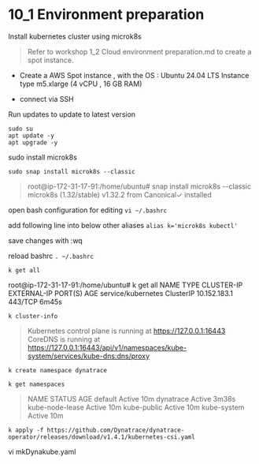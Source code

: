 # 10_1 Environment preparation

Install kubernetes cluster using microk8s

> Refer to workshop 1_2 Cloud environment preparation.md to create a spot instance. 

- Create a AWS Spot instance , with the 
  OS : Ubuntu 24.04 LTS
  Instance type m5.xlarge  (4 vCPU , 16 GB RAM)

- connect via SSH

Run updates to update to latest version
```
sudo su
apt update -y
apt upgrade -y
```

sudo install microk8s

``` sudo snap install microk8s --classic ```

> root@ip-172-31-17-91:/home/ubuntu# snap install microk8s --classic
microk8s (1.32/stable) v1.32.2 from Canonical✓ installed

open bash configuration for editing
```vi ~/.bashrc```

add following line into below other aliases
``` alias k='microk8s kubectl' ```

save changes with :wq

reload bashrc
```. ~/.bashrc```


```k get all```

root@ip-172-31-17-91:/home/ubuntu# k get all
NAME                 TYPE        CLUSTER-IP     EXTERNAL-IP   PORT(S)   AGE
service/kubernetes   ClusterIP   10.152.183.1   <none>        443/TCP   6m45s

```k cluster-info```
> Kubernetes control plane is running at https://127.0.0.1:16443
CoreDNS is running at https://127.0.0.1:16443/api/v1/namespaces/kube-system/services/kube-dns:dns/proxy

```k create namespace dynatrace```

```k get namespaces```
> NAME              STATUS   AGE
> default           Active   10m
> dynatrace         Active   3m38s
> kube-node-lease   Active   10m
> kube-public       Active   10m
> kube-system       Active   10m


```k apply -f https://github.com/Dynatrace/dynatrace-operator/releases/download/v1.4.1/kubernetes-csi.yaml```

vi mkDynakube.yaml






